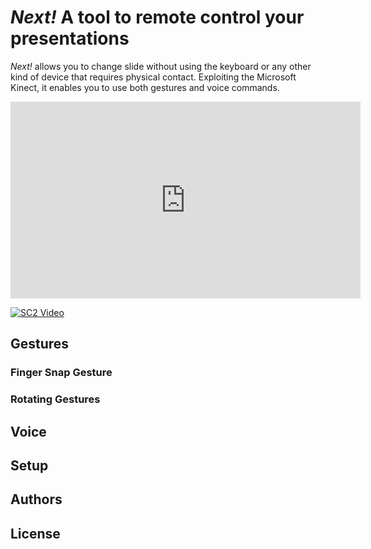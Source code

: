# *Next!* A tool to remote control your presentations

*Next!* allows you to change slide without using the keyboard or any other kind of device that requires physical contact. Exploiting the Microsoft Kinect, it enables you to use both gestures and voice commands.

<iframe width="560" height="315" src="https://www.youtube.com/embed/LBmIz2zwG4I" frameborder="0" allow="accelerometer; autoplay; encrypted-media; gyroscope; picture-in-picture" allowfullscreen></iframe>

[![SC2 Video](https://img.youtube.com/vi/--b-9HrKK6w/0.jpg)](https://www.youtube.com/embed/LBmIz2zwG4I)

## Gestures
### Finger Snap Gesture
### Rotating Gestures

## Voice

## Setup

## Authors

## License